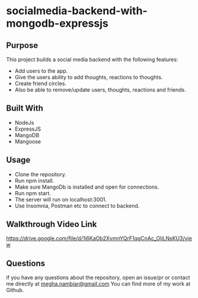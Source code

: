 # socialmedia-backend-with-mongodb-expressjs
 
## Purpose

This project builds a social media backend with the following features:
* Add users to the app.
* Give the users ability to add thoughts, reactions to thoughts.
* Create friend circles.
* Also be able to remove/update users, thoughts, reactions and friends.

## Built With
* NodeJs
* ExpressJS
* MangoDB
* Mangoose 

## Usage

* Clone the repository.
* Run npm install.
* Make sure MangoDb is installed and open for connections.
* Run npm start.
* The server will run on localhost:3001.
* Use Insomnia, Postman etc to connect to backend.

## Walkthrough Video Link
https://drive.google.com/file/d/1i6KaOb2XvmnYQrF1qgCnAc_OliLNsKU3/view

## Questions

if you have any questions about the repository, open an issue/pr or contact me directly at megha.nambiar@gmail.com You can find more of my work at Github.

